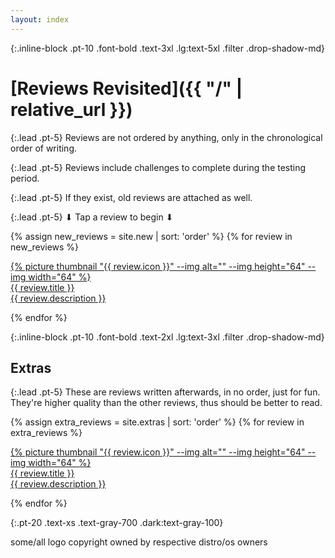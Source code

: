 ```yaml
---
layout: index
---
```


<!-- prettier-ignore-start -->

{:.inline-block .pt-10 .font-bold .text-3xl .lg:text-5xl .filter .drop-shadow-md}
# [Reviews Revisited]({{ "/" | relative_url }})

<!-- prettier-ignore-end -->

{:.lead .pt-5}
Reviews are not ordered by anything, only in the chronological order of writing.

{:.lead .pt-5}
Reviews include challenges to complete during the testing period.

{:.lead .pt-5}
If they exist, old reviews are attached as well.

{:.lead .pt-5}
⬇ Tap a review to begin ⬇

<content class="flex flex-col items-center justify-center pt-5 gap-y-5">

{% assign new_reviews = site.new | sort: 'order'  %}
{% for review in new_reviews %}

<a href="{{ review.url | relative_url | append: '.html' }}" class="flex items-center justify-center space-x-2 w-full text-center py-5 px-6 bg-gray-100 hover:bg-blue-100 dark:bg-gray-700 dark:hover:bg-blue-700 rounded shadow">
    <div class="grid grid-cols-2 grid-rows-2 w-11/12 lg:w-9/12 xl:w-3/5">
        <div class="row-span-2 flex items-center">
            {% picture thumbnail "{{ review.icon }}" --img alt="" --img height="64" --img width="64" %}
        </div>
        <div>
            <span class="font-bold text-2xl">{{ review.title }}</span>
        </div>
        <div>
            <span>{{ review.description }}</span>
        </div>
    </div>
</a>

{% endfor %}

</content>

<!-- prettier-ignore-start -->

{:.inline-block .pt-10 .font-bold .text-2xl .lg:text-3xl .filter .drop-shadow-md}
## Extras

<!-- prettier-ignore-end -->

{:.lead .pt-5}
These are reviews written afterwards, in no order, just for fun. They're higher quality than the other reviews, thus should be better to read.

<content class="flex flex-col items-center justify-center pt-5 gap-y-5">

{% assign extra_reviews = site.extras | sort: 'order'  %}
{% for review in extra_reviews %}

<a href="{{ review.url | relative_url | append: '.html' }}" class="flex items-center justify-center space-x-2 w-full text-center py-5 px-6 bg-gray-100 hover:bg-blue-100 dark:bg-gray-700 dark:hover:bg-blue-700 rounded shadow">
    <div class="grid grid-cols-2 grid-rows-2 w-11/12 lg:w-9/12 xl:w-3/5">
        <div class="row-span-2 flex items-center">
            {% picture thumbnail "{{ review.icon }}" --img alt="" --img height="64" --img width="64" %}
        </div>
        <div>
            <span class="font-bold text-2xl">{{ review.title }}</span>
        </div>
        <div>
            <span>{{ review.description }}</span>
        </div>
    </div>
</a>

{% endfor %}

</content>

<!-- prettier-ignore-start -->

{:.pt-20 .text-xs .text-gray-700 .dark:text-gray-100}
<footer>
some/all logo copyright owned by respective distro/os owners
</footer>

<!-- prettier-ignore-end -->
